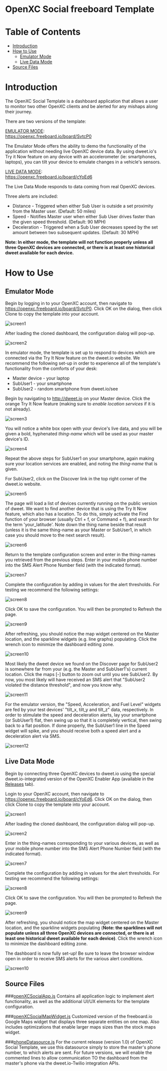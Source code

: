 OpenXC Social freeboard Template
=================================

# Table of Contents
*   [Introduction](#introduction)
* [How to Use](#how-to-use)
	* [Emulator Mode](#emulator-mode)
	* [Live Data Mode](#live-data-mode)
*   [Source Files](#source-files)

Introduction
============
The OpenXC Social Template is a dashboard application that allows a user to monitor two other OpenXC clients and be alerted for any mishaps along their journey.

There are two versions of the template:

[EMULATOR MODE](#emulator-mode):  
https://openxc.freeboard.io/board/SvtcP0

The Emulator Mode offers the ability to demo the functionality of the application without needing live OpenXC device data.  By using dweet.io's Try it Now feature on any device with an accelerometer (ie: smartphones, laptops), you can tilt your device to emulate changes in a vehicle's sensors.

[LIVE DATA MODE](#live-data-mode):  
https://openxc.freeboard.io/board/cYoEd6

The Live Data Mode responds to data coming from real OpenXC devices.

Three alerts are included: 
* Distance - Triggered when either Sub User is outside a set proximity from the Master user. (Default: 50 miles)
* Speed - Notifies Master user when either Sub User drives faster than the given speed threshold. (Default: 90 MPH)
* Deceleration - Triggered when a Sub User decreases speed by the set amount between two subsequent updates. (Default: 30 MPH)

**Note:  In either mode, the template will not function properly unless all three OpenXC devices are connected, or there is at least one historical dweet available for each device.**

How to Use
==========

Emulator Mode
-------------

Begin by logging in to your OpenXC account, then navigate to https://openxc.freeboard.io/board/SvtcP0.  Click OK on the dialog, then click Clone to copy the template into your account. 

![screen1](./doc_images/1.png)

After loading the cloned dashboard, the configuration dialog will pop-up.

![screen2](./doc_images/2.png)

In emulator mode, the template is set up to respond to devices which are connected via the Try It Now feature on the dweet.io website.  We recommend the following set-up in order to experience all of the template's functionality from the comforts of your desk:

*    Master device - your laptop
*    SubUser1 - your smartphone
*    SubUser2 - random smartphone from dweet.io/see


Begin by navigating to http://dweet.io on your Master device.  Click the orange Try It Now feature (making sure to *enable location services* if it is not already).  

![screen3](./doc_images/3.png)

You will notice a white box open with your device's live data, and you will be given a bold, hyphenated *thing-name* which will be used as your master device's ID.

![screen4](./doc_images/4.png)

Repeat the above steps for SubUser1 on your smartphone, again making sure your location services are enabled, and noting the *thing-name* that is given.

For SubUser2, click on the Discover link in the top right corner of the dweet.io website. 

![screen5](./doc_images/5.png)

The page will load a list of devices currently running on the public version of dweet.  We want to find another device that is using the Try It Now feature, which also has a location.  To do this, simply activate the Find function of your browser (usually Ctrl + f, or Command + f), and search for the term 'your_latitude'.  Note down the thing name beside that result (unless it is the same thing-name as your Master or SubUser1, in which case you should move to the next search result).

![screen6](./doc_images/6.png)
 
Return to the template configuration screen and enter in the thing-names you retrieved from the previous steps.  Enter in your mobile phone number into the SMS Alert Phone Number field (with the indicated format).  

![screen7](./doc_images/7.png)

Complete the configuration by adding in values for the alert thresholds.  For testing we recommend the following settings:

![screen8](./doc_images/8.png)

Click OK to save the configuration.  You will then be prompted to Refresh the page.

![screen9](./doc_images/9.png)

After refreshing, you should notice the map widget centered on the Master location, and the sparkline widgets (e.g. line graphs) populating.  Click the wrench icon to minimize the dashboard editing zone.

![screen10](./doc_images/10.png)

Most likely the dweet device we found on the Discover page for SubUser2 is somewhere far from your (e.g. the Master and SubUser1's) current location.  Click the maps [-] button to zoom out until you see SubUser2.  By now, you most likely will have received an SMS alert that "SubUser2 violated the distance threshold", and now you know why.

![screen11](./doc_images/11.png)

For the emulator version, the "Speed, Acceleration, and Fuel Level" widgets are fed by your test devices' "tilt_x, tilt_y and tilt_z" data, respectively.  In order to stimulate the speed and deceleration alerts, lay your smartphone (or SubUser1) flat, then swing up so that it is completely vertical, then swing back to a flat position.  If done properly, the SubUser1 line in the Speed widget will spike, and you should receive both a speed alert and a deceleration alert via SMS.

![screen12](./doc_images/12.png)
 

Live Data Mode
---------

Begin by connecting three OpenXC devices to dweet.io using the special dweet.io-integrated version of the OpenXC Enabler App (available in the [Releases](https://github.com/buglabs/openxc-buglabs/releases) tab).

Login to your OpenXC account, then navigate to https://openxc.freeboard.io/board/cYoEd6.  Click OK on the dialog, then click Clone to copy the template into your account. 

![screen1](./doc_images/1.png)

After loading the cloned dashboard, the configuration dialog will pop-up.

![screen2](./doc_images/2.png)

Enter in the thing-names corresponding to your various devices, as well as your mobile phone number into the SMS Alert Phone Number field (with the indicated format).  

![screen7](./doc_images/7.png)

Complete the configuration by adding in values for the alert thresholds.  For testing we recommend the following settings:

![screen8](./doc_images/8.png)

Click OK to save the configuration.  You will then be prompted to Refresh the page.

![screen9](./doc_images/9.png)

After refreshing, you should notice the map widget centered on the Master location, and the sparkline widgets populating (**Note: the sparklines will not populate unless all three OpenXC devices are connected, or there is at least one historical dweet available for each device)**.  Click the wrench icon to minimize the dashboard editing zone.

The dashboard is now fully set-up!  Be sure to leave the browser window open in order to receive SMS alerts for the various alert conditions.

![screen10](./doc_images/10.png)

Source Files
--------------
###[openXCSocialApp.js](./openXCSocialApp.js)
Contains all application logic to implement alert functionality, as well as the additional UI/UX elements for the template configuration.   

###[openXCSocialMapWidget.js](./openXCSocialMapWidget.js)
Customized version of the freeboard.io Google Maps widget that displays three separate entities on one map.  Also includes optimizations that enable larger maps sizes than the stock maps widget.

###[phoneDatasource.js](./phoneDatasource.js)
 For the current release (version 1.0) of OpenXC Social Template, we use this datasource simply to store the master's phone number, to which alerts are sent.  For future versions, we will enable the commented lines to allow communication TO the dashboard from the master's phone via the dweet.io-Twilio integration APIs.
